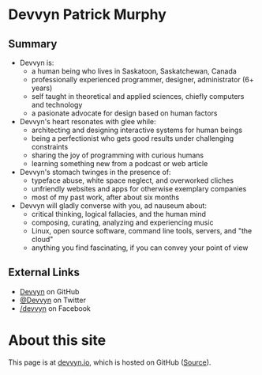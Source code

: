 ---
...
# Devvyn Patrick Murphy

## Summary

* Devvyn is:
    - a human being who lives in Saskatoon, Saskatchewan, Canada
    - professionally experienced programmer, designer, administrator (6+ years)
    - self taught in theoretical and applied sciences, chiefly computers and technology
    - a pasionate advocate for design based on human factors
* Devvyn's heart resonates with glee while:
    - architecting and designing interactive systems for human beings
    - being a perfectionist who gets good results under challenging constraints
    - sharing the joy of programming with curious humans
    - learning something new from a podcast or web article
* Devvyn's stomach twinges in the presence of:
    - typeface abuse, white space neglect, and overworked cliches
    - unfriendly websites and apps for otherwise exemplary companies
    - most of my past work, after about six months
* Devvyn will gladly converse with you, ad nauseum about:
    - critical thinking, logical fallacies, and the human mind
    - composing, curating, analyzing and experiencing music
    - Linux, open source software, command line tools, servers, and "the cloud"
    - anything you find fascinating, if you can convey your point of view


## External Links

* [Devvyn](https://github.com/Devvyn) on GitHub
* [@Devvyn](https://twitter.com/Devvyn) on Twitter
* [/devvyn](https://www.facebook.com/devvyn) on Facebook

# About this site

This page is at [devvyn.io](http://devvyn.io/), which is hosted on GitHub ([Source](https://github.com/devvyn/Devvyn.github.io)).
